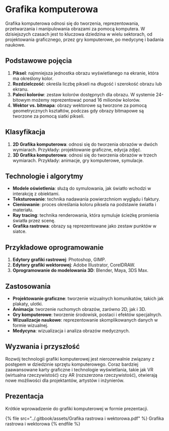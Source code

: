 # Grafika komputerowa

Grafika komputerowa odnosi się do tworzenia, reprezentowania, przetwarzania i manipulowania obrazami za pomocą komputera. W dzisiejszych czasach jest to kluczowa dziedzina w wielu sektorach, od projektowania graficznego, przez gry komputerowe, po medycynę i badania naukowe.

## Podstawowe pojęcia

1. **Piksel**: najmniejsza jednostka obrazu wyświetlanego na ekranie, która ma określony kolor.
2. **Rozdzielczość**: określa liczbę pikseli na długość i szerokość obrazu lub ekranu.
3. **Paleci kolorów**: zestaw kolorów dostępnych dla obrazu. W systemie 24-bitowym możemy reprezentować ponad 16 milionów kolorów.
4. **Wektor vs. bitmapa**: obrazy wektorowe są tworzone za pomocą geometrycznych kształtów, podczas gdy obrazy bitmapowe są tworzone za pomocą siatki pikseli.

## Klasyfikacja

1. **2D Grafika komputerowa**: odnosi się do tworzenia obrazów w dwóch wymiarach. Przykłady: projektowanie graficzne, edycja zdjęć.
2. **3D Grafika komputerowa**: odnosi się do tworzenia obrazów w trzech wymiarach. Przykłady: animacje, gry komputerowe, symulacje.

## Technologie i algorytmy

- **Modele oświetlenia**: służą do symulowania, jak światło wchodzi w interakcję z obiektami.
- **Teksturowanie**: technika nadawania powierzchniom wyglądu i faktury.
- **Cieniowanie**: proces określania koloru piksela na podstawie światła i materiału.
- **Ray tracing**: technika renderowania, która symuluje ścieżkę promienia światła przez scenę.
- **Grafika rastrowa**: obrazy są reprezentowane jako zestaw punktów w siatce.

## Przykładowe oprogramowanie

1. **Edytory grafiki rastrowej**: Photoshop, GIMP.
2. **Edytory grafiki wektorowej**: Adobe Illustrator, CorelDRAW.
3. **Oprogramowanie do modelowania 3D**: Blender, Maya, 3DS Max.

## Zastosowania

- **Projektowanie graficzne**: tworzenie wizualnych komunikatów, takich jak plakaty, ulotki.
- **Animacja**: tworzenie ruchomych obrazów, zarówno 2D, jak i 3D.
- **Gry komputerowe**: tworzenie środowisk, postaci i efektów specjalnych.
- **Wizualizacje naukowe**: reprezentowanie skomplikowanych danych w formie wizualnej.
- **Medycyna**: wizualizacja i analiza obrazów medycznych.

## Wyzwania i przyszłość

Rozwój technologii grafiki komputerowej jest nierozerwalnie związany z postępem w dziedzinie sprzętu komputerowego. Coraz bardziej zaawansowane karty graficzne i technologie wyświetlania, takie jak VR (wirtualna rzeczywistość) czy AR (rozszerzona rzeczywistość), otwierają nowe możliwości dla projektantów, artystów i inżynierów.

## Prezentacja

Krótkie wprowadzenie do grafiki komputerowej w formie prezentacji.

{% file src="../.gitbook/assets/Grafika rastrowa i wektorowa.pdf" %}
Grafika rastrowa i wektorowa
{% endfile %}
